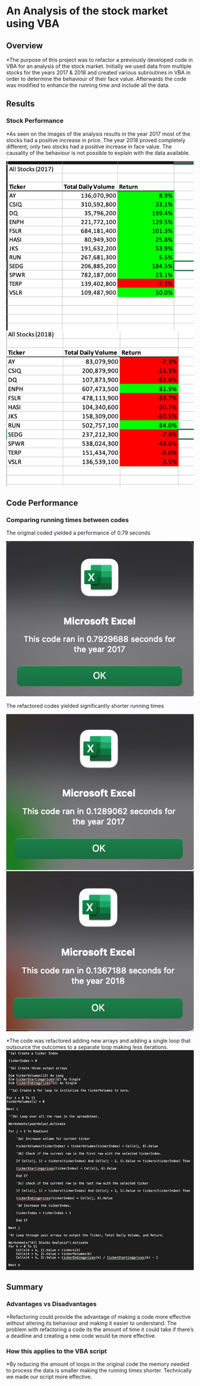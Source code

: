 # An Analysis of the stock market using VBA


## Overview

*The purpose of this project was to refactor a previously developed code in VBA for an analysis of the stock market. Initially we used data from multiple stocks for the years 2017 & 2018 and created various subroutines in VBA in order to determine the behaviour of their face value. Afterwards the code was modified to enhance the running time and include all the data.

## Results 


### Stock Performance

*As seen on the images of the analysis results in the year 2017 most of the stocks had a positive increase in price. The year 2018 proved completely different; only two stocks had a positive increase in face value. The causality of the behaviour is not possible to explain with the data available. 

![Alt Text](https://github.com/ramonmhung/Stock-Analysis-/blob/main/resources/VBA_ANALYSIS_2017.png)
![Alt Text](https://github.com/ramonmhung/Stock-Analysis-/blob/main/resources/VBA_ANALYSIS_2018.png)

## Code Performance 

### Comparing running times between codes

The original coded yielded a performance of 0.79 seconds 

![Alt Text](https://github.com/ramonmhung/Stock-Analysis-/blob/main/resources/ORIGINAL%20CODE.png)

The refactored codes yielded significantly shorter running times

![Alt Text](https://github.com/ramonmhung/Stock-Analysis-/blob/main/resources/VBA_Challenge_2017.png)
![Alt Text](https://github.com/ramonmhung/Stock-Analysis-/blob/main/resources/VBA_Challenge_2018.png)

*The code was refactored adding new arrays and adding a single loop that outsource the outcomes to a separate loop making less iterations.
![Alt Text](https://github.com/ramonmhung/Stock-Analysis-/blob/main/resources/VBA_CODE.png)

## Summary

### Advantages vs Disadvantages 
*Refactoring could provide the advantage of making a code more effective without altering its behaviour and making it easier to understand. The problem with refactoring a code its the amount of time it could take if there’s a deadline and creating a new code would be more effective.

### How this applies to the VBA script 
*By reducing the amount of loops in the original code the memory needed to process the data is smaller making the running times shorter. Technically we made our script more effective.
